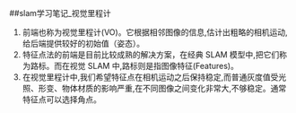 ##slam学习笔记_视觉里程计

1. 前端也称为视觉里程计(VO)。它根据相邻图像的信息,估计出粗略的相机运动,给后端提供较好的初始值（姿态）。
2. 特征点法的前端是目前比较成熟的解决方案，在经典 SLAM 模型中,把它们称为路标。而在视觉 SLAM 中,路标则是指图像特征(Features)。
3. 在视觉里程计中,我们希望特征点在相机运动之后保持稳定,而普通灰度值受光照、形变、物体材质的影响严重,在不同图像之间变化非常大,不够稳定。通常特征点可以选择角点。